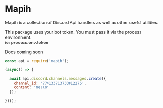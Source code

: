 # Mapih

Mapih is a collection of Discord Api handlers as well as other useful utilities.

This package uses your bot token. You must pass it via the process environment.  
ie: process.env.token  

Docs coming soon

```js
const api = require('mapih');

(async() => {

  await api.discord.channels.messages.create({
    channel_id: '774133713733812275',
    content: 'hello'
  });

})();
```

